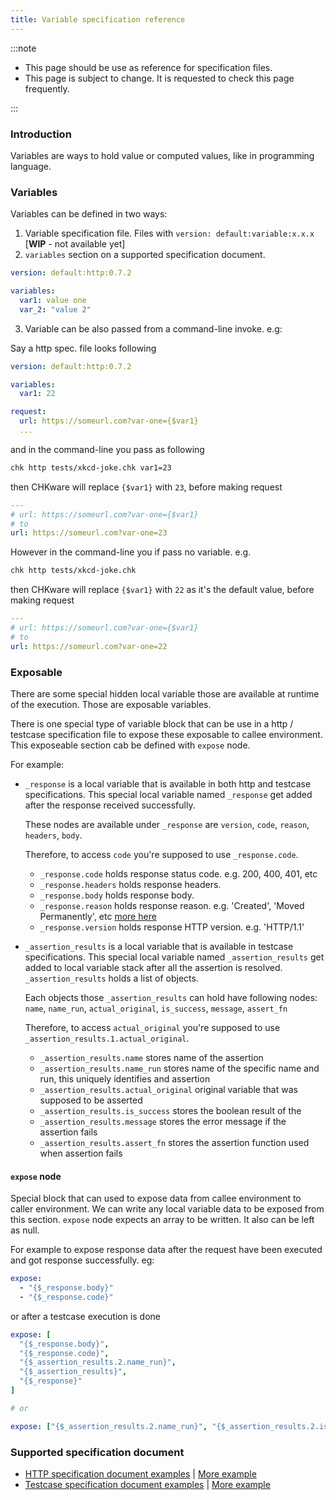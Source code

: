```yaml
---
title: Variable specification reference
---
```


:::note

- This page should be use as reference for specification files.
- This page is subject to change. It is requested to check this page frequently.

:::

### Introduction

Variables are ways to hold value or computed values, like in programming language.

### Variables

Variables can be defined in two ways:

1. Variable specification file. Files with `version: default:variable:x.x.x` [**WIP** - not available yet]
2. `variables` section on a supported specification document.

```yaml
version: default:http:0.7.2

variables:
  var1: value one
  var_2: "value 2"
```

3. Variable can be also passed from a command-line invoke. e.g:

Say a http spec. file looks following

```yaml
version: default:http:0.7.2

variables:
  var1: 22

request:
  url: https://someurl.com?var-one={$var1}
  ...
```

and in the command-line you pass as following

```bash
chk http tests/xkcd-joke.chk var1=23
```

then CHKware will replace `{$var1}` with `23`, before making request

```yaml
---
# url: https://someurl.com?var-one={$var1}
# to
url: https://someurl.com?var-one=23
```

However in the command-line you if pass no variable. e.g.

```bash
chk http tests/xkcd-joke.chk
```

then CHKware will replace `{$var1}` with `22` as it's the default value, before making request

```yaml
---
# url: https://someurl.com?var-one={$var1}
# to
url: https://someurl.com?var-one=22
```

### Exposable

There are some special hidden local variable those are available at runtime of the execution. Those are exposable variables.

There is one special type of variable block that can be use in a http / testcase specification file to expose these exposable to callee environment. This exposeable section cab be defined with `expose` node.

For example:

- `_response` is a local variable that is available in both http and testcase specifications. This special local variable named `_response` get added after the response received successfully.

  These nodes are available under `_response` are `version`, `code`, `reason`, `headers`, `body`.

  Therefore, to access `code` you're supposed to use `_response.code`.

  - `_response.code` holds response status code. e.g. 200, 400, 401, etc
  - `_response.headers` holds response headers.
  - `_response.body` holds response body.
  - `_response.reason` holds response reason. e.g. 'Created', 'Moved Permanently', etc [more here](https://developer.mozilla.org/en-US/docs/Web/HTTP/Status)
  - `_response.version` holds response HTTP version. e.g. 'HTTP/1.1'

- `_assertion_results` is a local variable that is available in testcase specifications. This special local variable named `_assertion_results` get added to local variable stack after all the assertion is resolved. `_assertion_results` holds a list of objects.

  Each objects those `_assertion_results` can hold have following nodes: `name`, `name_run`, `actual_original`, `is_success`, `message`, `assert_fn`

  Therefore, to access `actual_original` you're supposed to use `_assertion_results.1.actual_original`.

  - `_assertion_results.name` stores name of the assertion
  - `_assertion_results.name_run` stores name of the specific name and run, this uniquely identifies and assertion
  - `_assertion_results.actual_original` original variable that was supposed to be asserted
  - `_assertion_results.is_success` stores the boolean result of the
  - `_assertion_results.message` stores the error message if the assertion fails
  - `_assertion_results.assert_fn` stores the assertion function used when assertion fails

#### `expose` node

Special block that can used to expose data from callee environment to caller environment. We can write any local variable data to be exposed from this section. `expose` node expects an array to be written. It also can be left as null.

For example to expose response data after the request have been executed and got response successfully. eg:

```yaml
expose:
  - "{$_response.body}"
  - "{$_response.code}"
```

or after a testcase execution is done

```yaml
expose: [
  "{$_response.body}",
  "{$_response.code}",
  "{$_assertion_results.2.name_run}",
  "{$_assertion_results}",
  "{$_response}"
]

# or

expose: ["{$_assertion_results.2.name_run}", "{$_assertion_results.2.is_success}"]
```

### Supported specification document

- [HTTP specification document examples](/docs/examples/http-examples#variable-examples) | [More example](https://github.com/chkware/cli/tree/main/tests/resources/storage/sample_config/pass_cases/variables)
- [Testcase specification document examples](/docs/examples/validate-examples) | [More example](https://github.com/chkware/cli/tree/main/tests/resources/storage/sample_config/pass_cases/testcases)
